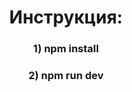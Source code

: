 <h1 align="center">Инструкция:</a> 
<h3 align="center">1) npm install</h3>
<h3 align="center">2) npm run dev</h3>